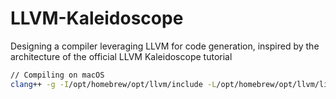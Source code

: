 # LLVM-Kaleidoscope

Designing a compiler leveraging LLVM for code generation, inspired by the architecture of the official LLVM Kaleidoscope tutorial

```bash
// Compiling on macOS
clang++ -g -I/opt/homebrew/opt/llvm/include -L/opt/homebrew/opt/llvm/lib -lLLVM -o main main.cpp
```
